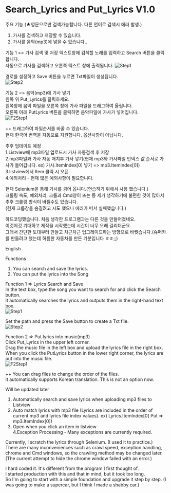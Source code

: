 # Search_Lyrics and Put_Lyrics V1.0

주요 기능  (★영문으로만 검색가능합니다. 다른 언어로 검색시 에러 발생.)
1. 가사를 검색하고 저장할 수 있습니다.
2. 가사를 음악(mp3)에 넣을 수 있습니다..

기능 1 => 가사 검색 및 저장
텍스트창에 검색할 노래를 입력하고 Search 버튼을 클릭합니다.       
자동으로 가사를 검색하고 오른쪽 텍스트 창에 출력됩니다.
![Step1](https://user-images.githubusercontent.com/90036120/131990580-58979912-e462-49f8-a2cb-8bc7b1308758.png)

경로를 설정하고 Save 버튼을 누르면 Txt파일이 생성됩니다.  
![Step2](https://user-images.githubusercontent.com/90036120/131992771-f22d16b3-ab1b-4c81-a9e8-34e87e573632.png)

기능 2 => 음악(mp3)에 가사 넣기  
왼쪽 위 Put_Lyrics를 클릭하세요.   
왼쪽창에 음악 파일을 오른쪽 창에 가사 파일을 드래그하여 올립니다.   
오른쪽 아래 PutLyrics 버튼을 클릭하면 음악파일에 가사가 넣어집니다.  
![F2Step1](https://user-images.githubusercontent.com/90036120/132012576-23236a96-26c1-4358-8337-16af7aa93a26.png)


++ 드래그하여 파일순서를 바꿀 수 있습니다.   
   현재 한국어 변역을 자동으로 지원합니다. 옵션사항이 아닙니다.

추후 업데이트 예정                                                        
1.Listview에 mp3파일 업로드시 가사 자동검색 후 저장   
2.mp3파일과 가사 자동 매치후 가사 넣기(현재 mp3와 가사파일 인덱스 값 순서로 가사가 들어갑니다. ex) 가사.ItemIndex[0] 넣기 => mp3.ItemIndex[0])    
3.listview에서 Item 클릭 시 오픈     
4.예외처리 - 현재 많은 예외사항이 필요합니다.     

현재 Selenium을 통해 가사를 긁어 옵니다.(연습하기 위해서 사용 했습니다.)    
크롤링 속도, 예외처리, 크롬과 Cmd창이 뜨는 등 제가 생각하기에 불편한 것이 많아서 추후 크롤링 방식이 바뀔수도 있습니다.    
(현재 크롬창을 숨길려고 시도 했으나 에러가 떠서 실패했습니다.)    

하드코딩했습니다. 처음 생각한 프로그램과는 다른 것을 만들어졌네요.   
이것저것 기대하고 제작을 시작했는데 시간이 너무 오래 걸리더군요.    
그래서 간단한 토대부터 만들고 차근차근 업그레이드하는 방향으로 바꿧습니다.(슈퍼카를 만들려고 했는데 허름한 자동차를 만든 기분입니다 ㅎㅎ;;)   



English

Functions
1. You can search and save the lyrics.
2. You can put the lyrics into the Song


Function 1 => Lyrics Search and Save   
In the text box, type the song you want to search for and click the Search button.    
It automatically searches the lyrics and outputs them in the right-hand text box.     
![Step1](https://user-images.githubusercontent.com/90036120/131990580-58979912-e462-49f8-a2cb-8bc7b1308758.png)

Set the path and press the Save button to create a Txt file.  
![Step2](https://user-images.githubusercontent.com/90036120/131992771-f22d16b3-ab1b-4c81-a9e8-34e87e573632.png)

Function 2 => Put lyrics into music(mp3)    
Click Put_Lyrics in the upper left corner.    
Drag the music file in the left box and upload the lyrics file in the right box.    
When you click the PutLyrics button in the lower right corner, the lyrics are put into the music file.      
![F2Step1](https://user-images.githubusercontent.com/90036120/132012576-23236a96-26c1-4358-8337-16af7aa93a26.png)

++ You can drag files to change the order of the files.   
   It automatically supports Korean translation. This is not an option now.   

Will be updated later                                                                                          
1. Automatically search and save lyrics when uploading mp3 files to Listview        
2. Auto match lyrics with mp3 file (Lyrics are included in the order of current mp3 and lyrics file index values). ex) Lyrics.ItemIndex[0] Put => mp3.ItemIndex[0])   
3. Open when you click an item in listview                                    
4.Exception Processing - Many exceptions are currently required.                             

Currently, I scratch the lyrics through Selenium. (I used it to practice.)    
There are many inconveniences such as crawl speed, exception handling, chrome and Cmd windows, so the crawling method may be changed later.   
(The current attempt to hide the chrome window failed with an error.)   

I hard coded it. It's different from the program I first thought of.   
I started production with this and that in mind, but it took too long.    
So I'm going to start with a simple foundation and upgrade it step by step. (I was going to make a supercar, but I think I made a shabby car.)
